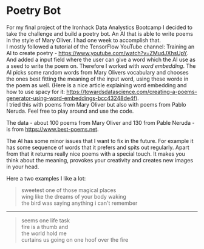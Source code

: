 # Poetry Bot

For my final project of the Ironhack Data Analystics Bootcamp I decided to take the challenge and build a poetry bot. An AI that is able to write poems in the style of Mary Oliver. I had one week to accomplish that.  
I mostly followed a tutorial of the TensorFlow YouTube channel: Training an AI to create poetry - https://www.youtube.com/watch?v=ZMudJXhsUpY. And added a input field where the user can give a word which the AI use as a seed to write the poem on. Therefore I worked with *word embedding*. The AI picks some random words from Mary Olivers vocabulary and chooses the ones best fitting the meaning of the input word, using these worde in the poem as well. (Here is a nice article explaining word embedding and how to use spacy for it: https://towardsdatascience.com/creating-a-poems-generator-using-word-embeddings-bcc43248de4f).  
I tried this with poems from Mary Oliver but also with poems from Pablo Neruda. Feel free to play around and use the code.

The data - about 100 poems from Mary Oliver and 130 from Pable Neruda - is from https://www.best-poems.net.

The AI has some minor issues that I want to fix in the future. For example it has some sequence of words that it prefers and spits out regularly. Apart from that it returns really nice poems with a special touch. It makes you think about the meaning, provokes your creativity and creates new images in your head.

Here a two examples I like a lot:

> sweetest one of those magical places  
> wing like the dreams of your body waking  
> the bird was saying anything i can't remember  

----

> seems one life task   
> fire is a thumb and  
> the world hold me  
> curtains us going on one hoof over the fire  

